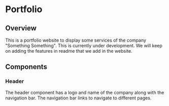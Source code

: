 # Portfolio

## Overview
This is a portfolio website to display some services of the company "Something Something". This is currently under development. We will keep on adding the features in readme that we add in the website. 

## Components

### Header
The header component has a logo and name of the company along with the navigation bar. The navigation bar links to navigate to different pages.
